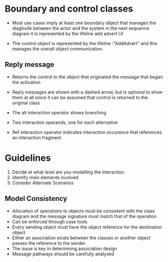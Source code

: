 # Boundary and control classes

- Most use cases imply at least one boundary object that manages the diagloufe between the actor and the system in the next sequence diagram it is represented by the lifeline add advert UI

- The control object is represented by the lifeline :"AddAdvert" and this manages the overall object communication.

## Reply message

- Returns the control to the object that originated the message that began the activation
- Reply messages are shown with a dashed arrow, but is optional to show them at all since it can be assumed that control is returned to the original class

- The alt interaction operator shows branching
- Two interaction operands, one for each alternative
- Ref interaction operator indicates interaction occurence that references an interaction fragment

# Guidelines

1. Decide at what level are you modelling the interaction
2. Identify main elements involved
3. Consider Alternate Scenarios

## Model Consistency

- Allocation of operations to objects must be consistent with the class diagram and the message signature must match that of the operation
- Can be enforced through case tools
- Every sending object must have the object reference for the destination object
- Either an association exists between the classes or another object passes the reference to the sender.
- The issue is key in determining association design
- Message pathways should be carefully analysed